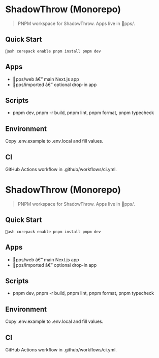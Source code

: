 ﻿# ShadowThrow (Monorepo)

> PNPM workspace for ShadowThrow. Apps live in pps/.

## Quick Start
`ash
corepack enable
pnpm install
pnpm dev
`

## Apps
- pps/web â€” main Next.js app
- pps/imported â€” optional drop-in app

## Scripts
- pnpm dev, pnpm -r build, pnpm lint, pnpm format, pnpm typecheck

## Environment
Copy .env.example to .env.local and fill values.

## CI
GitHub Actions workflow in .github/workflows/ci.yml.

# ShadowThrow (Monorepo)

> PNPM workspace for ShadowThrow. Apps live in pps/.

## Quick Start
`ash
corepack enable
pnpm install
pnpm dev
`

## Apps
- pps/web â€” main Next.js app
- pps/imported â€” optional drop-in app

## Scripts
- pnpm dev, pnpm -r build, pnpm lint, pnpm format, pnpm typecheck

## Environment
Copy .env.example to .env.local and fill values.

## CI
GitHub Actions workflow in .github/workflows/ci.yml.
